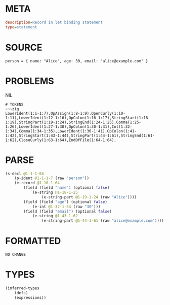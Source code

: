 # META
~~~ini
description=Record in let binding statement
type=statement
~~~
# SOURCE
~~~roc
person = { name: "Alice", age: 30, email: "alice@example.com" }
~~~
# PROBLEMS
NIL

~~~
# TOKENS
~~~zig
LowerIdent(1:1-1:7),OpAssign(1:8-1:9),OpenCurly(1:10-1:11),LowerIdent(1:12-1:16),OpColon(1:16-1:17),StringStart(1:18-1:19),StringPart(1:19-1:24),StringEnd(1:24-1:25),Comma(1:25-1:26),LowerIdent(1:27-1:30),OpColon(1:30-1:31),Int(1:32-1:34),Comma(1:34-1:35),LowerIdent(1:36-1:41),OpColon(1:41-1:42),StringStart(1:43-1:44),StringPart(1:44-1:61),StringEnd(1:61-1:62),CloseCurly(1:63-1:64),EndOfFile(1:64-1:64),
~~~
# PARSE
~~~clojure
(s-decl @1-1-1-64
	(p-ident @1-1-1-7 (raw "person"))
	(e-record @1-10-1-64
		(field (field "name") (optional false)
			(e-string @1-18-1-25
				(e-string-part @1-19-1-24 (raw "Alice"))))
		(field (field "age") (optional false)
			(e-int @1-32-1-34 (raw "30")))
		(field (field "email") (optional false)
			(e-string @1-43-1-62
				(e-string-part @1-44-1-61 (raw "alice@example.com"))))))
~~~
# FORMATTED
~~~roc
NO CHANGE
~~~
# TYPES
~~~clojure
(inferred-types
	(defs)
	(expressions))
~~~